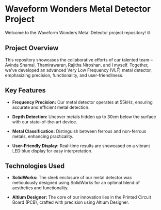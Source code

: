 # Waveform Wonders Metal Detector Project

Welcome to the Waveform Wonders Metal Detector project repository! 🌐

## Project Overview

This repository showcases the collaborative efforts of our talented team – Avinda Shamal, Thamirawaran, Rajitha Niroshan, and I myself. Together, we've developed an advanced Very Low Frequency (VLF) metal detector, emphasizing precision, functionality, and user-friendliness.

## Key Features

- **Frequency Precision:** Our metal detector operates at 55kHz, ensuring accurate and efficient metal detection.

- **Depth Detection:** Uncover metals hidden up to 30cm below the surface with our state-of-the-art device.

- **Metal Classification:** Distinguish between ferrous and non-ferrous metals, enhancing practicality.

- **User-Friendly Display:** Real-time results are showcased on a vibrant LED blue display for easy interpretation.

## Technologies Used

- **SolidWorks:** The sleek enclosure of our metal detector was meticulously designed using SolidWorks for an optimal blend of aesthetics and functionality.

- **Altium Designer:** The core of our innovation lies in the Printed Circuit Board (PCB), crafted with precision using Altium Designer.

